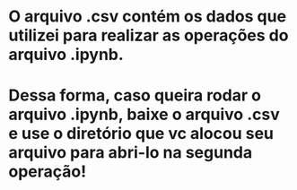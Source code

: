 # O arquivo .csv contém os dados que utilizei para realizar as operações do arquivo .ipynb.
# Dessa forma, caso queira rodar o arquivo .ipynb, baixe o arquivo .csv e use o diretório que vc alocou seu arquivo para abri-lo na segunda operação!
